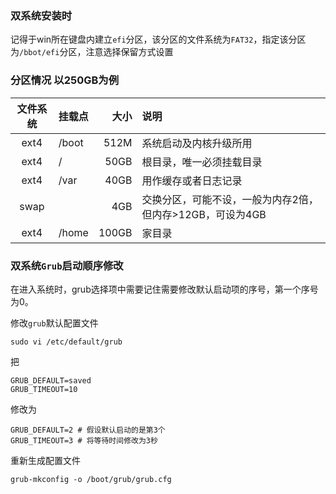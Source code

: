 

### 双系统安装时 

记得于win所在键盘内建立`efi`分区，该分区的文件系统为`FAT32`，指定该分区为`/bbot/efi`分区，注意选择保留方式设置

### 分区情况 以250GB为例

| 文件系统   | 挂载点  | 大小   | 说明                                                       |
| :--------: | :------ | -----: | :--------------------------------------------------------- |
| ext4       | /boot   | 512M   | 系统启动及内核升级所用                                     |
| ext4       | /       | 50GB   | 根目录，唯一必须挂载目录                                   |
| ext4       | /var    | 40GB   | 用作缓存或者日志记录                                       |
| swap       |         | 4GB    | 交换分区，可能不设，一般为内存2倍，但内存>12GB，可设为4GB  |
| ext4       | /home   | 100GB  | 家目录                                                     |

### 双系统`Grub`启动顺序修改

在进入系统时，grub选择项中需要记住需要修改默认启动项的序号，第一个序号为0。

修改`grub`默认配置文件

```
sudo vi /etc/default/grub
```

把

```
GRUB_DEFAULT=saved
GRUB_TIMEOUT=10
```

修改为

```
GRUB_DEFAULT=2 # 假设默认启动的是第3个
GRUB_TIMEOUT=3 # 将等待时间修改为3秒
```

重新生成配置文件

```
grub-mkconfig -o /boot/grub/grub.cfg
```





